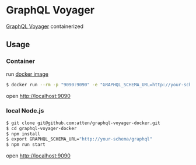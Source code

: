 # GraphQL Voyager

[GraphQL Voyager](https://github.com/APIs-guru/graphql-voyager) containerized

## Usage

### Container

run [docker image](https://hub.docker.com/r/atten/graphql-voyager/)

```bash
$ docker run --rm -p "9090:9090" -e "GRAPHQL_SCHEMA_URL=http://your-schema/graphql" atten/graphql-voyager:latest
```

open [http://localhost:9090](http://localhost:9090)

### local Node.js

```bash
$ git clone git@github.com:atten/graphql-voyager-docker.git
$ cd graphql-voyager-docker
$ npm install
$ export GRAPHQL_SCHEMA_URL="http://your-schema/graphql"
$ npm run start
```

open [http://localhost:9090](http://localhost:9090)
